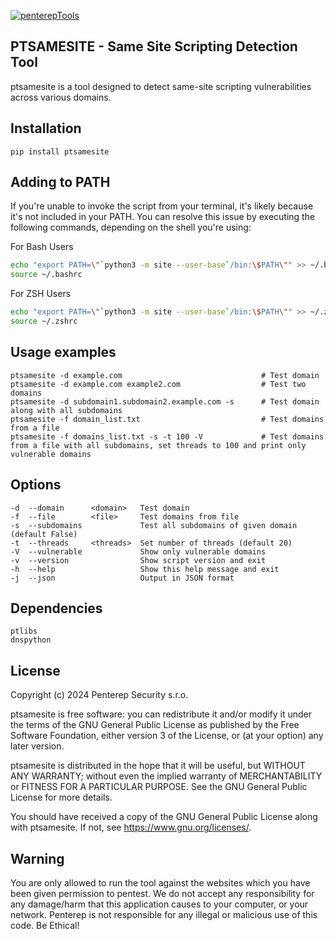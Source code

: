 [![penterepTools](https://www.penterep.com/external/penterepToolsLogo.png)](https://www.penterep.com/)


## PTSAMESITE - Same Site Scripting Detection Tool

ptsamesite is a tool designed to detect same-site scripting vulnerabilities across various domains.

## Installation

```
pip install ptsamesite
```

## Adding to PATH
If you're unable to invoke the script from your terminal, it's likely because it's not included in your PATH. You can resolve this issue by executing the following commands, depending on the shell you're using:

For Bash Users
```bash
echo "export PATH=\"`python3 -m site --user-base`/bin:\$PATH\"" >> ~/.bashrc
source ~/.bashrc
```

For ZSH Users
```bash
echo "export PATH=\"`python3 -m site --user-base`/bin:\$PATH\"" >> ~/.zshrc
source ~/.zshrc
```

## Usage examples
```
ptsamesite -d example.com                               # Test domain
ptsamesite -d example.com example2.com                  # Test two domains
ptsamesite -d subdomain1.subdomain2.example.com -s      # Test domain along with all subdomains
ptsamesite -f domain_list.txt                           # Test domains from a file
ptsamesite -f domains_list.txt -s -t 100 -V             # Test domains from a file with all subdomains, set threads to 100 and print only vulnerable domains
```

## Options
```
-d  --domain      <domain>   Test domain
-f  --file        <file>     Test domains from file
-s  --subdomains             Test all subdomains of given domain (default False)
-t  --threads     <threads>  Set number of threads (default 20)
-V  --vulnerable             Show only vulnerable domains
-v  --version                Show script version and exit
-h  --help                   Show this help message and exit
-j  --json                   Output in JSON format
```


## Dependencies
```
ptlibs
dnspython
```

## License

Copyright (c) 2024 Penterep Security s.r.o.

ptsamesite is free software: you can redistribute it and/or modify
it under the terms of the GNU General Public License as published by
the Free Software Foundation, either version 3 of the License, or
(at your option) any later version.

ptsamesite is distributed in the hope that it will be useful,
but WITHOUT ANY WARRANTY; without even the implied warranty of
MERCHANTABILITY or FITNESS FOR A PARTICULAR PURPOSE.  See the
GNU General Public License for more details.

You should have received a copy of the GNU General Public License
along with ptsamesite.  If not, see <https://www.gnu.org/licenses/>.

## Warning

You are only allowed to run the tool against the websites which
you have been given permission to pentest. We do not accept any
responsibility for any damage/harm that this application causes to your
computer, or your network. Penterep is not responsible for any illegal
or malicious use of this code. Be Ethical!